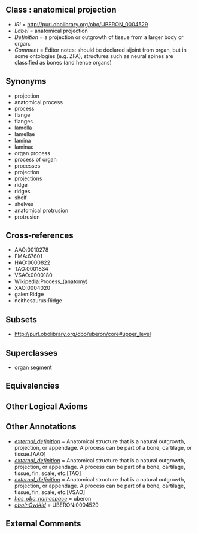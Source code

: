 
## Class : anatomical projection

 * *IRI* = http://purl.obolibrary.org/obo/UBERON_0004529
 * *Label* = anatomical projection
 * *Definition* = a projection or outgrowth of tissue from a larger body or organ.
 * *Comment* = Editor notes: should be declared sijoint from organ, but in some ontologies (e.g. ZFA), structures such as neural spines are classified as bones (and hence organs)

## Synonyms

 * projection
 * anatomical process
 * process
 * flange
 * flanges
 * lamella
 * lamellae
 * lamina
 * laminae
 * organ process
 * process of organ
 * processes
 * projection
 * projections
 * ridge
 * ridges
 * shelf
 * shelves
 * anatomical protrusion
 * protrusion

## Cross-references

 * AAO:0010278
 * FMA:67601
 * HAO:0000822
 * TAO:0001834
 * VSAO:0000180
 * Wikipedia:Process_(anatomy)
 * XAO:0004020
 * galen:Ridge
 * ncithesaurus:Ridge

## Subsets

 * http://purl.obolibrary.org/obo/uberon/core#upper_level

## Superclasses

 * [organ segment](../../UBERON/63/UBERON_0000063.md)

## Equivalencies


## Other Logical Axioms


## Other Annotations

 * *[external_definition](../../UBPROP/01/UBPROP_0000001.md)* = Anatomical structure that is a natural outgrowth, projection, or appendage. A process can be part of a bone, cartilage, or tissue.[AAO]
 * *[external_definition](../../UBPROP/01/UBPROP_0000001.md)* = Anatomical structure that is a natural outgrowth, projection, or appendage. A process can be part of a bone, cartilage, tissue, fin, scale, etc.[TAO]
 * *[external_definition](../../UBPROP/01/UBPROP_0000001.md)* = Anatomical structure that is a natural outgrowth, projection, or appendage. A process can be part of a bone, cartilage, tissue, fin, scale, etc.[VSAO]
 * *[has_obo_namespace](../../ce/oboInOwl#hasOBONamespace.md)* = uberon
 * *[oboInOwl#id](../../id/oboInOwl#id.md)* = UBERON:0004529

## External Comments

